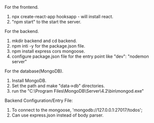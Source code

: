 For the frontend.
1. npx create-react-app hooksapp - will install react.
2. "npm start" to the start the server.

For the backend.
1. mkdir backend and cd backend.
2. npm inti -y for the package.json file.
3. npm install express cors mongoose.
4. configure package.json file for the entry point like "dev": "nodemon server"

For the database(MongoDB).
1. Install MongoDB.
2. Set the path and make "data->db" directories.
3. run the "C:\Program Files\MongoDB\Server\4.2\bin\mongod.exe"

Backend Configuration/Entry File:
1. To connect to the mongoose, 'mongodb://127.0.0.1:27017/todos';
2. Can use express.json instead of body parser.
